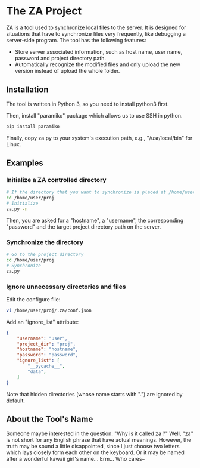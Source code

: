 # The ZA Project

ZA is a tool used to synchronize local files to the server.
It is designed for situations that have to synchronize files very frequently,
like debugging a server-side program.
The tool has the following features:
- Store server associated information, such as host name, user name, password
and project directory path.
- Automatically recognize the modified files and only upload the new version
instead of upload the whole folder.

## Installation

The tool is written in Python 3, so you need to install python3 first.

Then, install "paramiko" package which allows us to use SSH in python.
```bash
pip install paramiko
```

Finally, copy za.py to your system's execution path, e.g., "/usr/local/bin"
for Linux.

## Examples

### Initialize a ZA controlled directory
```bash
# If the directory that you want to synchronize is placed at /home/user/proj
cd /home/user/proj
# Initialize
za.py -n
```
Then, you are asked for a "hostname", a "username", the corresponding
"password" and the target project directory path on the server.

### Synchronize the directory
```bash
# Go to the project directory
cd /home/user/proj
# Synchronize
za.py
```

### Ignore unnecessary directories and files
Edit the configure file:
```bash
vi /home/user/proj/.za/conf.json
``` 
Add an "ignore_list" attribute:
```json
{
    "username": "user",
    "project_dir": "proj",
    "hostname": "hostname",
    "password": "password",
    "ignore_list": [
        "__pycache__",
        "data",
    ]
}
```
Note that hidden directories (whose name starts with ".") are ignored by
default.

## About the Tool's Name

Someone maybe interested in the question: "Why is it called za ?"
Well, "za" is not short for any English phrase that have actual meanings.
However, the truth may be sound a little disappointed,
since I just choose two letters which lays closely form each other on the
 keyboard.
 Or it may be named after
a wonderful kawaii girl's name... Erm... Who cares~

